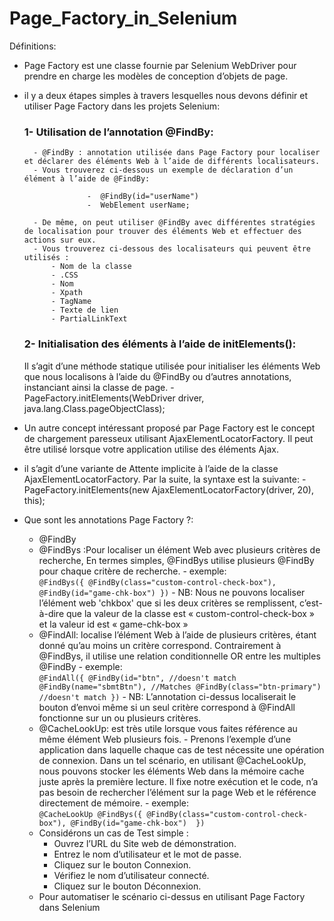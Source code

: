 # Page_Factory_in_Selenium
Définitions:
- Page Factory est une classe fournie par Selenium WebDriver pour prendre en charge les modèles de conception d’objets de page.
- il y a deux étapes simples à travers lesquelles nous devons définir et utiliser Page Factory dans les projets Selenium:
	### 1- Utilisation de l’annotation @FindBy:
		
		- @FindBy : annotation utilisée dans Page Factory pour localiser et déclarer des éléments Web à l’aide de différents localisateurs. 
		- Vous trouverez ci-dessous un exemple de déclaration d’un élément à l’aide de @FindBy:
					
					-  @FindBy(id="userName") 
					-  WebElement userName;
					
	    - De même, on peut utiliser @FindBy avec différentes stratégies de localisation pour trouver des éléments Web et effectuer des actions sur eux.
	    - Vous trouverez ci-dessous des localisateurs qui peuvent être utilisés :
			- Nom de la classe
			- .CSS
			- Nom
			- Xpath
			- TagName
			- Texte de lien
			- PartialLinkText
			
	### 2- Initialisation des éléments à l’aide de initElements():
	Il s’agit d’une méthode statique utilisée pour initialiser les éléments Web que nous localisons à l’aide du @FindBy ou d’autres annotations, instanciant ainsi la classe de page.
	        - PageFactory.initElements(WebDriver driver, java.lang.Class.pageObjectClass);

- Un autre concept intéressant proposé par Page Factory est le concept de chargement paresseux utilisant AjaxElementLocatorFactory. Il peut être utilisé lorsque votre application utilise des éléments Ajax.
- il s’agit d’une variante de Attente implicite à l’aide de la classe AjaxElementLocatorFactory. Par la suite, la syntaxe est la suivante:
		- PageFactory.initElements(new AjaxElementLocatorFactory(driver, 20), this);
- Que sont les annotations Page Factory ?:
	 - @FindBy
	 - @FindBys :Pour localiser un élément Web avec plusieurs critères de recherche, En termes simples, @FindBys utilise plusieurs @FindBy pour chaque critère de recherche.
	 			- exemple:  
							```
							@FindBys({
									 @FindBy(class="custom-control-check-box"),
									 @FindBy(id="game-chk-box")
								})
							```
							- NB: Nous ne pouvons localiser l’élément web 'chkbox' que si les deux critères se remplissent, c’est-à-dire que la valeur de la classe est « custom-control-check-box » et la valeur id est « game-chk-box » 
	- @FindAll:  localise l’élément Web à l’aide de plusieurs critères, étant donné qu’au moins un critère correspond. Contrairement à @FindBys, il utilise une relation conditionnelle OR entre les multiples @FindBy
				- exemple:  
							```
						@FindAll({
									 @FindBy(id="btn", //doesn't match
									 @FindBy(name="sbmtBtn"), //Matches
									 @FindBy(class="btn-primary") //doesn't match
									})
							```
							- NB: L’annotation ci-dessus localiserait le bouton d’envoi même si un seul critère correspond à @FindAll fonctionne sur un ou plusieurs critères.
	- @CacheLookUp: est très utile lorsque vous faites référence au même élément Web plusieurs fois.
				- Prenons l’exemple d’une application dans laquelle chaque cas de test nécessite une opération de connexion. Dans un tel scénario, en utilisant @CacheLookUp, nous pouvons stocker les éléments Web dans la mémoire cache juste après la première lecture. Il fixe notre exécution et le code, n’a pas besoin de rechercher l’élément sur la page Web et le référence directement de mémoire.
			    - exemple:  
							```
					@CacheLookUp
							@FindBys({
							 @FindBy(class="custom-control-check-box"),
							 @FindBy(id="game-chk-box") 
							})
							``` 
	- Considérons un cas de Test simple :
		-  	Ouvrez l’URL du Site web de démonstration.
		-   Entrez le nom d’utilisateur et le mot de passe.
		-   Cliquez sur le bouton Connexion.
		-   Vérifiez le nom d’utilisateur connecté.
		-   Cliquez sur le bouton Déconnexion.
	- Pour automatiser le scénario ci-dessus en utilisant Page Factory dans Selenium
	
